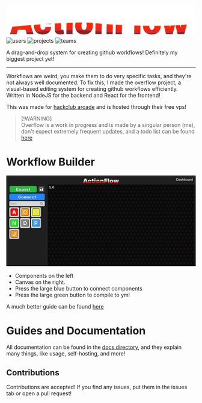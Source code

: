 ![Overflow](./client/public/assets/FullLogo.png)
![users](https://oapi.devcmb.hackclub.app/badges/users.svg)
![projects](https://oapi.devcmb.hackclub.app/badges/projects.svg)
![teams](https://oapi.devcmb.hackclub.app/badges/teams.svg)

A drag-and-drop system for creating github workflows! Definitely my biggest project yet!

---
Workflows are weird, you make them to do very specific tasks, and they're not always well documented. To fix this, I made the overflow project, a visual-based editing system for creating github workflows efficiently. Written in NodeJS for the backend and React for the frontend!

This was made for [hackclub arcade](https://hackclub.com/arcade) and is hosted through their free vps!

> [!WARNING]\
> Overflow is a work in progress and is made by a singular person (me), don't expect extremely frequent updates, and a todo list can be found [here](https://github.com/29cmb/Github-Workflow-Builder/blob/main/development/TODO.md)

# Workflow Builder
![Builder](./docs/images/Builder.png)

- Components on the left
- Canvas on the right.
- Press the large blue button to connect components
- Press the large green button to compile to yml

A much better guide can be found [here](https://github.com/29cmb/Github-Workflow-Builder/blob/main/docs/builder.md)

# Guides and Documentation
All documentation can be found in the [docs directory](https://github.com/29cmb/Github-Workflow-Builder/tree/main/docs/), and they explain many things, like usage, self-hosting, and more!

## Contributions
Contributions are accepted! If you find any issues, put them in the issues tab or open a pull request!
